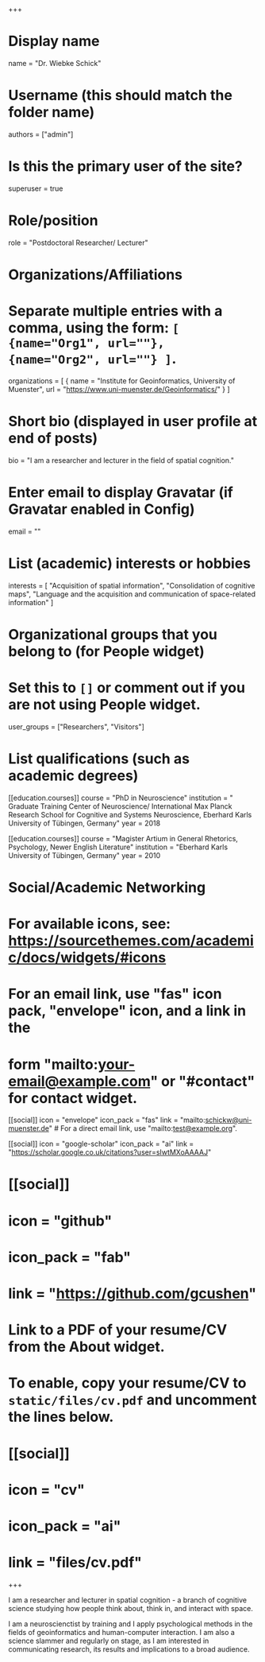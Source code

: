 +++
# Display name
name = "Dr. Wiebke Schick"

# Username (this should match the folder name)
authors = ["admin"]

# Is this the primary user of the site?
superuser = true

# Role/position
role = "Postdoctoral Researcher/ Lecturer"

# Organizations/Affiliations
#   Separate multiple entries with a comma, using the form: `[ {name="Org1", url=""}, {name="Org2", url=""} ]`.
organizations = [ { name = "Institute for Geoinformatics, University of Muenster", url = "https://www.uni-muenster.de/Geoinformatics/" } ]

# Short bio (displayed in user profile at end of posts)
bio = "I am a researcher and lecturer in the field of spatial cognition."

# Enter email to display Gravatar (if Gravatar enabled in Config)
email = ""

# List (academic) interests or hobbies
interests = [
  "Acquisition of spatial information",
  "Consolidation of cognitive maps",
  "Language and the acquisition and communication of space-related information"
]

# Organizational groups that you belong to (for People widget)
#   Set this to `[]` or comment out if you are not using People widget.
user_groups = ["Researchers", "Visitors"]

# List qualifications (such as academic degrees)
[[education.courses]]
  course = "PhD in Neuroscience"
  institution = " Graduate Training Center of Neuroscience/ International Max Planck Research School for Cognitive and Systems Neuroscience, Eberhard Karls University of Tübingen, Germany"
  year = 2018

[[education.courses]]
  course = "Magister Artium in General Rhetorics, Psychology, Newer English Literature"
  institution = "Eberhard Karls University of Tübingen, Germany"
  year = 2010


# Social/Academic Networking
# For available icons, see: https://sourcethemes.com/academic/docs/widgets/#icons
#   For an email link, use "fas" icon pack, "envelope" icon, and a link in the
#   form "mailto:your-email@example.com" or "#contact" for contact widget.

[[social]]
  icon = "envelope"
  icon_pack = "fas"
  link = "mailto:schickw@uni-muenster.de"  # For a direct email link, use "mailto:test@example.org".
  

[[social]]
  icon = "google-scholar"
  icon_pack = "ai"
  link = "https://scholar.google.co.uk/citations?user=sIwtMXoAAAAJ"

# [[social]]
# icon = "github"
# icon_pack = "fab"
# link = "https://github.com/gcushen"

# Link to a PDF of your resume/CV from the About widget.
# To enable, copy your resume/CV to `static/files/cv.pdf` and uncomment the lines below.
# [[social]]
#   icon = "cv"
#   icon_pack = "ai"
#   link = "files/cv.pdf"

+++

I am a researcher and lecturer in spatial cognition - a branch of cognitive science studying how people think about, think in, and interact with space.

I am a neuroscienctist by training and I apply psychological methods in the fields of geoinformatics and human-computer interaction. 
I am also a science slammer and regularly on stage, as I am interested in communicating research, its results and implications to a broad audience. 
